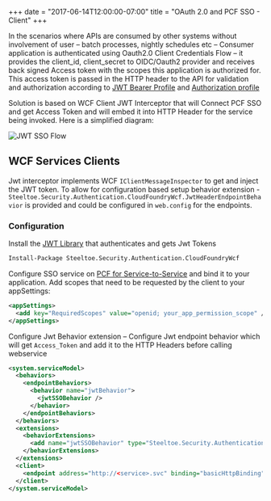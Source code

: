 +++
date = "2017-06-14T12:00:00-07:00"
title = "OAuth 2.0 and PCF SSO - Client"
+++

In the scenarios where APIs are consumed by other systems without involvement of user – batch processes, nightly schedules etc – Consumer application is authenticated using Oauth2.0 Client Credentials Flow – it provides the client_id, client_secret to OIDC/Oauth2 provider and receives back signed Access token with the scopes this application is authorized for. This access token is passed in the HTTP header to the API for validation and authorization according to [JWT Bearer Profile](https://tools.ietf.org/html/rfc7523) and [Authorization profile](https://tools.ietf.org/html/rfc6750)

Solution is based on WCF Client JWT Interceptor that will Connect PCF SSO and get Access Token and will embed it into HTTP Header for the service being invoked. Here is a simplified diagram:

![JWT SSO Flow](/sso_img/client_cred.png)

## WCF Services Clients

Jwt interceptor implements WCF `IClientMessageInspector`  to get and inject the JWT token. To allow for configuration based setup behavior extension - `Steeltoe.Security.Authentication.CloudFoundryWcf.JwtHeaderEndpointBehavior` is provided and could be configured in `web.config` for the endpoints.  

### Configuration

Install the [JWT Library][jwtlib] that authenticates and gets Jwt Tokens

```ps
Install-Package Steeltoe.Security.Authentication.CloudFoundryWcf
```

Configure SSO service on [PCF for Service-to-Service][pcfsso] and bind it to your application. Add scopes that need to be requested by the client to your appSettings:

```xml
<appSettings>
  <add key="RequiredScopes" value="openid; your_app_permission_scope" />
</appSettings>
```

Configure Jwt Behavior extension – Configure Jwt endpoint behavior which will get `Access_Token` and add it to the HTTP Headers before calling webservice

```xml
<system.serviceModel>
  <behaviors>
    <endpointBehaviors>
      <behavior name="jwtBehavior">
        <jwtSSOBehavior />
      </behavior>
    </endpointBehaviors>
  </behaviors>
  <extensions>
    <behaviorExtensions>
      <add name="jwtSSOBehavior" type="Steeltoe.Security.Authentication.CloudFoundryWcf.JwtHeaderEndpointBehavior, Steeltoe.Security.Authentication.CloudFoundryWcf" />
    </behaviorExtensions>
  </extensions>
  <client>
    <endpoint address="http://<service>.svc" binding="basicHttpBinding" behaviorConfiguration="jwtBehavior" />
  </client>
</system.serviceModel>
```

[pcfsso]: https://docs.pivotal.io/p-identity/1-3/configure-apps/web-app.html "PCF SSO"
[jwtlib]: https://github.com/pivotalservices/Manulife-App-Replatforming/tree/master/net-libraries/CloudSecurity-JWT "JWT Library"
